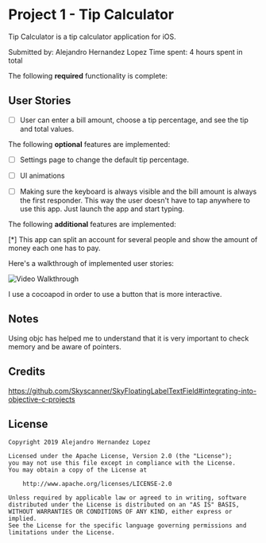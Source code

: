# Project 1 - Tip Calculator

Tip Calculator is a tip calculator application for iOS.

Submitted by: Alejandro Hernandez Lopez
Time spent: 4 hours spent in total

The following **required** functionality is complete:
## User Stories
* [ ] User can enter a bill amount, choose a tip percentage, and see the tip and total values.

The following **optional** features are implemented:

* [ ] Settings page to change the default tip percentage.

* [ ] UI animations
* [ ] Making sure the keyboard is always visible and the bill amount is always the first responder. This way the user doesn't have to tap anywhere to use this app. Just launch the app and start typing.

The following **additional** features are implemented:

 [*] This app can split an account for several people and show the amount of money each one has to pay.

Here's a walkthrough of implemented user stories:

<img src='http://g.recordit.co/pH6BxZmfIo.gif' title='Video Walkthrough' width='' alt='Video Walkthrough' />

I use a cocoapod in order to use a button that is more interactive.


## Notes
Using objc has helped me to understand that it is very important to check memory and be aware of pointers.

## Credits
https://github.com/Skyscanner/SkyFloatingLabelTextField#integrating-into-objective-c-projects

## License

    Copyright 2019 Alejandro Hernandez Lopez

    Licensed under the Apache License, Version 2.0 (the "License");
    you may not use this file except in compliance with the License.
    You may obtain a copy of the License at

        http://www.apache.org/licenses/LICENSE-2.0

    Unless required by applicable law or agreed to in writing, software
    distributed under the License is distributed on an "AS IS" BASIS,
    WITHOUT WARRANTIES OR CONDITIONS OF ANY KIND, either express or implied.
    See the License for the specific language governing permissions and
    limitations under the License.

